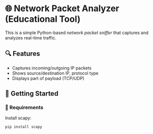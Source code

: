  # 🌐 Network Packet Analyzer (Educational Tool)

This is a simple Python-based *network packet sniffer* that captures and analyzes real-time traffic.

## 🔍 Features

- Captures incoming/outgoing IP packets
- Shows source/destination IP, protocol type
- Displays part of payload (TCP/UDP)

## 🚀 Getting Started

### 🧰 Requirements

Install scapy:

```bash
pip install scapy
